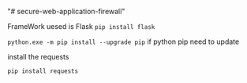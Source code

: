 "# secure-web-application-firewall" 

FrameWork uesed is Flask
```pip install flask```


```python.exe -m pip install --upgrade pip```
if python pip need to update

install the requests

```pip install requests```
